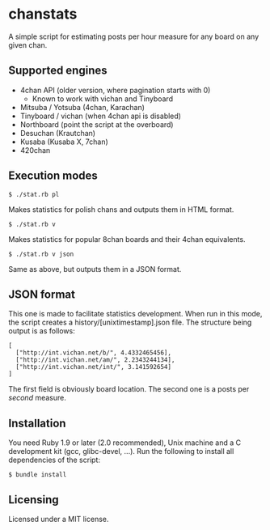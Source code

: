 chanstats
=========

A simple script for estimating posts per hour measure for any board on
any given chan.


Supported engines
-----------------

* 4chan API (older version, where pagination starts with 0)
  * Known to work with vichan and Tinyboard
* Mitsuba / Yotsuba (4chan, Karachan)
* Tinyboard / vichan (when 4chan api is disabled)
* Northboard (point the script at the overboard)
* Desuchan (Krautchan)
* Kusaba (Kusaba X, 7chan)
* 420chan


Execution modes
---------------

    $ ./stat.rb pl

Makes statistics for polish chans and outputs them in HTML format.

    $ ./stat.rb v

Makes statistics for popular 8chan boards and their 4chan equivalents.

    $ ./stat.rb v json

Same as above, but outputs them in a JSON format.


JSON format
-----------

This one is made to facilitate statistics development. When run in this
mode, the script creates a history/[unixtimestamp].json file. The
structure being output is as follows:

    [
      ["http://int.vichan.net/b/", 4.4332465456],
      ["http://int.vichan.net/am/", 2.2343244134],
      ["http://int.vichan.net/int/", 3.141592654]
    ]

The first field is obviously board location. The second one is a
posts per *second* measure.


Installation
------------

You need Ruby 1.9 or later (2.0 recommended), Unix machine and a C
development kit (gcc, glibc-devel, ...).
Run the following to install all dependencies of the script:

    $ bundle install


Licensing
---------

Licensed under a MIT license.
